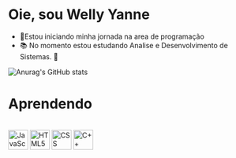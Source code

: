 # Oie, sou Welly Yanne

- 🌱Estou iniciando minha jornada na area de programação 
- 📚 No momento estou estudando Analise e Desenvolvimento de Sistemas.
 💞 

![Anurag's GitHub stats](https://github-readme-stats.vercel.app/api?username=WellyYanne&show_icons=true&bg_color=00000000)


# Aprendendo
<div style="display: inline_block"><br>
 <img alt= "JavaScript" src="https://cdn.jsdelivr.net/gh/devicons/devicon/icons/javascript/javascript-plain.svg" width="40" height="40"/>
 <img alt ="HTML5" src="https://cdn.jsdelivr.net/gh/devicons/devicon/icons/html5/html5-original.svg" width="40" height="40"/>
 <img alt="CSS" src="https://cdn.jsdelivr.net/gh/devicons/devicon/icons/css3/css3-original.svg" width="40" height="40"/>
 <img alt="C++" src="https://cdn.jsdelivr.net/gh/devicons/devicon/icons/cplusplus/cplusplus-original.svg" width="40" height="40"/>

 
</div>


 

